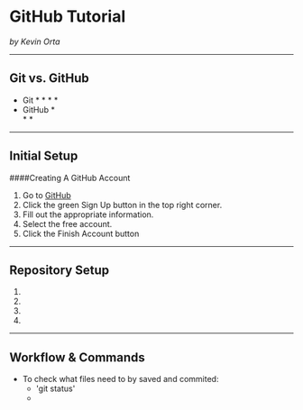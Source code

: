 # GitHub Tutorial

_by Kevin Orta_

---
## Git vs. GitHub
* Git
    * 
    * 
    * 
    * 
* GitHub
    *  
    * 
    * 


---
## Initial Setup
####Creating A GitHub Account
1. Go to [GitHub](github.com)
2. Click the green Sign Up button in the top right corner.
3. Fill out the appropriate information.
4. Select the free account.
5. Click the Finish Account button



---
## Repository Setup
1. 
2. 
3. 
4. 




---
## Workflow & Commands
* To check what files need to by saved and commited:
    * 'git status'
    * 